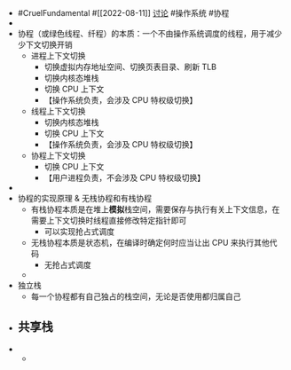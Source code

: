 - #CruelFundamental #[[2022-08-11]] [讨论](https://github.com/CYZH1307/CruelFundamental/tree/main/homework/202208/11) #操作系统 #协程
-
- 协程（或绿色线程、纤程）的本质：一个不由操作系统调度的线程，用于减少少下文切换开销
	- 进程上下文切换
		- 切换虚拟内存地址空间、切换页表目录、刷新 TLB
		- 切换内核态堆栈
		- 切换 CPU 上下文
		- 【操作系统负责，会涉及 CPU 特权级切换】
	- 线程上下文切换
		- 切换内核态堆栈
		- 切换 CPU 上下文
		- 【操作系统负责，会涉及 CPU 特权级切换】
	- 协程上下文切换
		- 切换 CPU 上下文
		- 【用户进程负责，不会涉及 CPU 特权级切换】
-
- 协程的实现原理 & 无栈协程和有栈协程
	- 有栈协程本质是在堆上**模拟**栈空间，需要保存与执行有关上下文信息，在需要上下文切换时线程直接修改特定指针即可
		- 可以实现抢占式调度
	- 无栈协程本质是状态机，在编译时确定何时应当让出 CPU 来执行其他代码
		- 无抢占式调度
	-
- 独立栈
	- 每一个协程都有自己独占的栈空间，无论是否使用都归属自己
- 共享栈
	-
-
	-